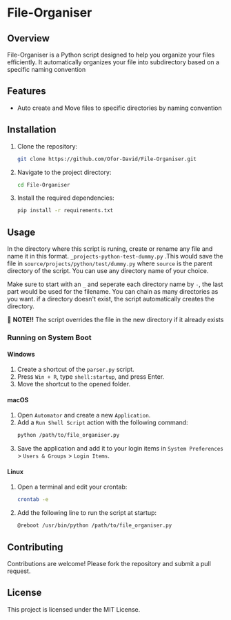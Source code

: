 # File-Organiser

## Overview

File-Organiser is a Python script designed to help you organize your files efficiently. It automatically organizes your file into subdirectory based on a specific naming convention

## Features
- Auto create and Move files to specific directories by naming convention

## Installation

1. Clone the repository:
    ```sh
    git clone https://github.com/Ofor-David/File-Organiser.git
    ```
2. Navigate to the project directory:
    ```sh
    cd File-Organiser
    ```
3. Install the required dependencies:
    ```sh
    pip install -r requirements.txt
    ```
## Usage
In the directory where this script is runing, create or rename any file and name it in this format. `_projects-python-test-dummy.py`
.This would save the file in `source/projects/python/test/dummy.py` where `source` is the parent directory of the script. You can use any directory name of your choice.

Make sure to start with an `_` and seperate each directory name by `-`, the last part would be used for the filename. You can chain as many directories as you want. if a directory doesn't exist, the script automatically creates the directory.

🚨 **NOTE!!**  The script overrides the file in the new directory if it already exists

### Running on System Boot

#### Windows
1. Create a shortcut of the `parser.py` script.
2. Press `Win + R`, type `shell:startup`, and press Enter.
3. Move the shortcut to the opened folder.

#### macOS
1. Open `Automator` and create a new `Application`.
2. Add a `Run Shell Script` action with the following command:
    ```sh
    python /path/to/file_organiser.py
    ```
3. Save the application and add it to your login items in `System Preferences` > `Users & Groups` > `Login Items`.

#### Linux
1. Open a terminal and edit your crontab:
    ```sh
    crontab -e
    ```
2. Add the following line to run the script at startup:
    ```sh
    @reboot /usr/bin/python /path/to/file_organiser.py
    ```


## Contributing

Contributions are welcome! Please fork the repository and submit a pull request.

## License

This project is licensed under the MIT License.

